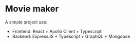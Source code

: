 # Movie maker 
A simple project use:
- Frontend: React + Apollo Client + Typescript
- Backend: ExpressJS + Typescript + GraphQL + Mongoose
